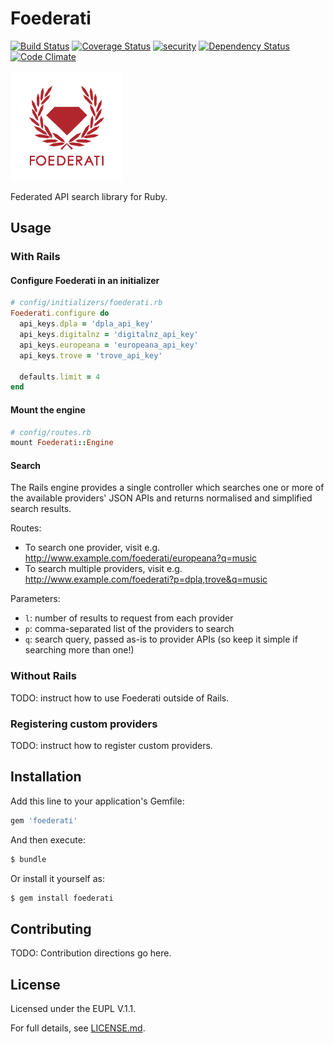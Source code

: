 # Foederati

[![Build Status](https://travis-ci.org/europeana/foederati.svg?branch=develop)](https://travis-ci.org/europeana/foederati) [![Coverage Status](https://coveralls.io/repos/github/europeana/foederati/badge.svg?branch=develop)](https://coveralls.io/github/europeana/foederati?branch=develop) [![security](https://hakiri.io/github/europeana/foederati/develop.svg)](https://hakiri.io/github/europeana/foederati/develop) [![Dependency Status](https://gemnasium.com/europeana/foederati.svg)](https://gemnasium.com/europeana/foederati) [![Code Climate](https://codeclimate.com/github/europeana/foederati/badges/gpa.svg)](https://codeclimate.com/github/codeclimate/codeclimate)

![Foederati: ](app/assets/images/foederati/logo.png "Foederati")

Federated API search library for Ruby.

## Usage

### With Rails

#### Configure Foederati in an initializer
```ruby
# config/initializers/foederati.rb
Foederati.configure do
  api_keys.dpla = 'dpla_api_key'
  api_keys.digitalnz = 'digitalnz_api_key'
  api_keys.europeana = 'europeana_api_key'
  api_keys.trove = 'trove_api_key'

  defaults.limit = 4
end
```

#### Mount the engine
```ruby
# config/routes.rb
mount Foederati::Engine
```

#### Search

The Rails engine provides a single controller which searches one or more of the
available providers' JSON APIs and returns normalised and simplified search
results.

Routes:
* To search one provider, visit e.g. http://www.example.com/foederati/europeana?q=music
* To search multiple providers, visit e.g. http://www.example.com/foederati?p=dpla,trove&q=music

Parameters:
* `l`: number of results to request from each provider
* `p`: comma-separated list of the providers to search
* `q`: search query, passed as-is to provider APIs (so keep it simple if
  searching more than one!)


### Without Rails

TODO: instruct how to use Foederati outside of Rails.

### Registering custom providers

TODO: instruct how to register custom providers.

## Installation
Add this line to your application's Gemfile:

```ruby
gem 'foederati'
```

And then execute:
```bash
$ bundle
```

Or install it yourself as:
```bash
$ gem install foederati
```

## Contributing
TODO: Contribution directions go here.

## License
Licensed under the EUPL V.1.1.

For full details, see [LICENSE.md](LICENSE.md).
